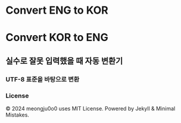 # Convert ENG to KOR
# Convert KOR to ENG
## 실수로 잘못 입력했을 때 자동 변환기

### UTF-8 표준을 바탕으로 변환

### License
© 2024 meongju0o0 uses MIT License. Powered by Jekyll & Minimal Mistakes.